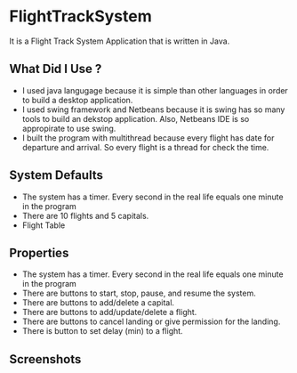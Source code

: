 # FlightTrackSystem

It is a Flight Track System Application that is written in Java.

## What Did I Use ?
- I used java langugage because it is simple than other languages in order to build a desktop application.
- I used swing framework and Netbeans because it is swing has so many tools to build an dekstop application. Also, Netbeans IDE is so appropirate to use swing.
- I built the program with multithread because every flight has date for departure and arrival. So every flight is a thread for check the time.

## System Defaults
- The system has a timer. Every second in the real life equals one minute in the program
- There are 10 flights and 5 capitals.
- Flight Table

## Properties 
- The system has a timer. Every second in the real life equals one minute in the program
- There are buttons to start, stop, pause, and resume the system.
- There are buttons to add/delete a capital.
- There are buttons to add/update/delete a flight.
- There are buttons to cancel landing or give permission for the landing.
- There is button to set delay (min) to a flight.

## Screenshots
